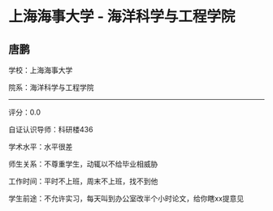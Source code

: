 # 上海海事大学 - 海洋科学与工程学院

## 唐鹏

学校：上海海事大学

院系：海洋科学与工程学院

* * *

评分：0.0

自证认识导师：科研楼436

学术水平：水平很差

师生关系：不尊重学生，动辄以不给毕业相威胁

工作时间：平时不上班，周末不上班，找不到他

学生前途：不允许实习，每天叫到办公室改半个小时论文，给你瞎xx提意见
